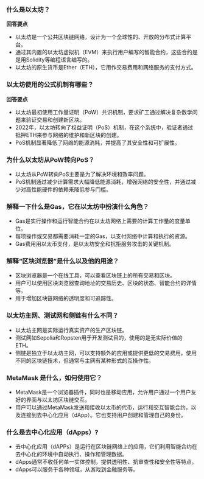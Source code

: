 ### 什么是以太坊？
**回答要点**
- 以太坊是一个公共区块链网络，设计为一个全球性的、开放的分布式计算平台。
- 通过其内置的以太坊虚拟机（EVM）来执行用户编写的智能合约，这些合约是是用Solidity等编程语言编写的。
- 以太坊的原生货币是Ether（ETH），它用作交易费用和网络服务的支付方式。

### 以太坊使用的公式机制有哪些？
**回答要点**
- 以太坊最初使用工作量证明（PoW）共识机制，要求矿工通过解决复杂数学问题来验证交易和创建新区块。
- 2022年，以太坊转向了权益证明（PoS）机制，在这个系统中，验证者通过抵押ETH来参与网络的维护和新区块的创建。
- PoS机制显著降低了网络的能源消耗，并提高了其安全性和可扩展性。

### 为什么以太坊从PoW转向PoS？
- 以太坊从PoW转向PoS主要是为了解决环境和效率问题。
- PoS机制通过减少计算需求大幅降低能源消耗，增强网络的安全性，并通过减少对高性能硬件的依赖来降低参与门槛。

### 解释一下什么是Gas，它在以太坊中扮演什么角色？
- Gas是实行操作和运行智能合约在以太坊网络上需要的计算工作量的度量单位。
- 每项操作或交易都需要消耗一定的Gas，以支付网络中计算和执行的资源。
- Gas费用用以太币支付，是以太坊安全和抗拒服务攻击的关键机制。

### 解释“区块浏览器”是什么以及他的用途？
- 区块浏览器是一个在线工具，可以查看区块链上的所有交易和区块。
- 用户可以使用区块浏览器查询地址的交易历史、区块的状态、智能合约的详情等。
- 用于增加区块链网络的透明度和可追踪性。

### 以太坊主网、测试网和侧链有什么不同？
- 以太坊主网是实际运行真实资产的生产区块链。
- 测试网如Sepolia和Ropsten用于开发测试目的，使用的是无实际价值的ETH。
- 侧链是独立于以太坊主网，可以支持额外的应用或提供更低的交易费用，使用不同的区块链技术，但通常与主网有某种形式的互操作性。

### MetaMask 是什么，如何使用它？
- MetaMask是一个浏览器插件，同时也是移动应用，允许用户通过一个用户友好的界面与以太坊区块链交互。
- 用户可以通过MetaMask发送和接收以太币的代币，运行和交互智能合约，以及连接到去中心化应用（dApp）。它也支持用户创建和管理自己的身份。

### 什么是去中心化应用（dApps）?
- 去中心化应用（dAPPs）是运行在区块链网络上的应用，它们利用智能合约在去中心化的环境中自动执行、操作和管理数据。
- dApps通常不收任何单一实体控制，提供透明性、抗审查性和安全性等特点。
- dApps可以服务于各种领域，从游戏到金融服务等。